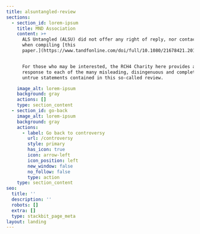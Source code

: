 ```yaml
---
title: alsuntangled-review
sections:
  - section_id: lorem-ipsum
    title: MND Association
    content: >+
      ALS Untangled (ALSU) did not offer any right of reply, nor contacted us
      when compiling [this
      paper.](https://www.tandfonline.com/doi/full/10.1080/21678421.2019.1675282)


      For those who may be interested, the RCH4 Charity here provides a detailed
      response to each of the many misleading, disingenuous and completely
      untrue statements contained in this so-called review.

    image_alt: lorem-ipsum
    background: gray
    actions: []
    type: section_content
  - section_id: go-back
    image_alt: lorem-ipsum
    background: gray
    actions:
      - label: Go back to controversy
        url: /controversy
        style: primary
        has_icon: true
        icon: arrow-left
        icon_position: left
        new_window: false
        no_follow: false
        type: action
    type: section_content
seo:
  title: ''
  description: ''
  robots: []
  extra: []
  type: stackbit_page_meta
layout: landing
---
```

